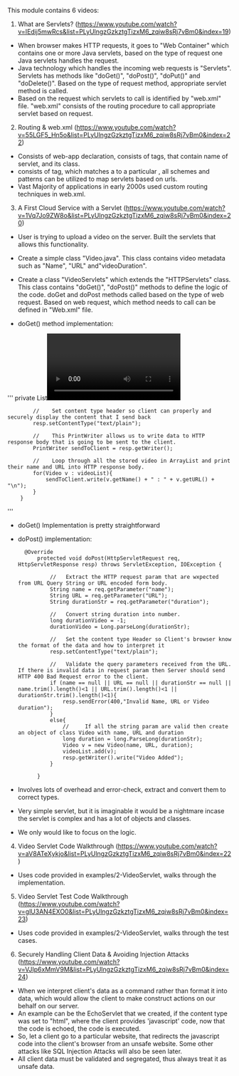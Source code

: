 This module contains 6 videos:

1. What are Servlets? (https://www.youtube.com/watch?v=IEdij5mwRcs&list=PLyUlngzGzkztgTizxM6_zqiw8sRj7vBm0&index=19)

- When browser makes HTTP requests, it goes to "Web Container" which contains one or more Java servlets, based on the type of request one Java servlets handles the request.
- Java technology which handles the incoming web requests is "Servlets". Servlets has methods like "doGet()", "doPost()", "doPut()" and "doDelete()". Based on the type of request method, appropriate servlet method is called.
- Based on the request which servlets to call is identified by "web.xml" file. "web.xml" consists of the routing procedure to call appropriate servlet based on request.

2. Routing & web.xml (https://www.youtube.com/watch?v=55LGF5_Hn5o&list=PLyUlngzGzkztgTizxM6_zqiw8sRj7vBm0&index=22)

- Consists of web-app declaration, consists of <servlet> tags, that contain name of servlet, and its class.
- consists of <servlet-mapping> tag, which matches a <url-pattern> to a particular <servlet-name>, all schemes and patterns can be utilized to map servlets based on urls.
- Vast Majority of applications in early 2000s used custom routing techniques in web.xml.

3. A First Cloud Service with a Servlet (https://www.youtube.com/watch?v=1Vq7Jo9ZW8o&list=PLyUlngzGzkztgTizxM6_zqiw8sRj7vBm0&index=20)
 
- User is trying to upload a video on the server. Built the servlets that allows this functionality.
- Create a simple class "Video.java". This class contains video metadata such as "Name", "URL" and"videoDuration".
- Create a class "VideoServlets" which extends the "HTTPServlets" class. This class contains "doGet()", "doPost()" methods to define the logic of the code. doGet and doPost methods called based on the type of web request. Based on web request, which method needs to call can be defined in "Web.xml" file.

- doGet() method implementation:

'''
     private List<Video> videoList = new ArrayList<Video>();
        @Override
        protected void doGet(HttpServletRequest req, HttpServletResponse resp) throws ServletException, IOException {
            
            //    Set content type header so client can properly and securely display the content that I send back
            resp.setContentType("text/plain");
            
            //    This PrintWriter allows us to write data to HTTP response body that is going to be sent to the client.
            PrintWriter sendToClient = resp.getWriter();
            
            //    Loop through all the stored video in ArrayList and print their name and URL into HTTP response body.
            for(Video v : videoList){
                sendToClient.write(v.getName() + " : " + v.getURL() + "\n");
            }
        }
'''

- doGet() Implementation is pretty straightforward

- doPost() implementation:

        @Override
            protected void doPost(HttpServletRequest req, HttpServletResponse resp) throws ServletException, IOException {

                //   Extract the HTTP request param that are wxpected from URL Query String or URL encoded form body.
                String name = req.getParameter("name");
                String URL = req.getParameter("URL");
                String durationStr = req.getParameter("duration");

                //   Convert string duration into number.
                long durationVideo = -1;
                durationVideo = Long.parseLong(durationStr);

                //   Set the content type Header so Client's browser know the format of the data and how to interpret it
                resp.setContentType("text/plain");

                //   Validate the query parameters received from the URL. If there is invalid data in request param then Server should send HTTP 400 Bad Request error to the client.
                if (name == null || URL == null || durationStr == null || name.trim().length()<1 || URL.trim().length()<1 || durationStr.trim().length()<1){
                    resp.sendError(400,"Invalid Name, URL or Video duration");
                }
                else{
                    //     If all the string param are valid then create an object of class Video with name, URL and duration
                    long duration = long.ParseLong(durationStr);
                    Video v = new Video(name, URL, duration);
                    videoList.add(v);
                    resp.getWriter().write("Video Added");
                }

            }
            
- Involves lots of overhead and error-check, extract and convert them to correct types.
- Very simple servlet, but it is imaginable it would be a nightmare incase the servlet is complex and has a lot of objects and classes.
- We only would like to focus on the logic.

4. Video Servlet Code Walkthrough (https://www.youtube.com/watch?v=aV8ATeXykjo&list=PLyUlngzGzkztgTizxM6_zqiw8sRj7vBm0&index=22)

- Uses code provided in examples/2-VideoServlet, walks through the implementation.

5. Video Servlet Test Code Walkthrough (https://www.youtube.com/watch?v=glU3AN4EXO0&list=PLyUlngzGzkztgTizxM6_zqiw8sRj7vBm0&index=23)

- Uses code provided in examples/2-VideoServlet, walks through the test cases.

6. Securely Handling Client Data & Avoiding Injection Attacks (https://www.youtube.com/watch?v=VJIp6xMmV9M&list=PLyUlngzGzkztgTizxM6_zqiw8sRj7vBm0&index=24)

- When we interpret client's data as a command rather than format it into data, which would allow the client to make construct actions on our behalf on our server.
- An example can be the EchoServlet that we created, if the content type was set to "html", where the client provides 'javascript' code, now that the code is echoed, the code is executed.
- So, let a client go to a particular website, that redirects the javascript code into the client's browser from an unsafe website. Some other attacks like SQL Injection Attacks will also be seen later.
- All client data must be validated and segregated, thus always treat it as unsafe data.
